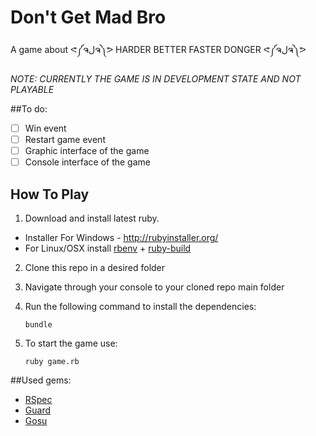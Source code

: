 Don't Get Mad Bro
==============

A game about ᕙ༼ຈلຈ༽ᕗ HARDER BETTER FASTER DONGER ᕙ༼ຈلຈ༽ᕗ

*NOTE: CURRENTLY THE GAME IS IN DEVELOPMENT STATE AND NOT PLAYABLE*

##To do:
* [ ] Win event
* [ ] Restart game event
* [ ] Graphic interface of the game
* [ ] Console interface of the game

## How To Play

1. Download and install latest ruby.
 * Installer For Windows - http://rubyinstaller.org/
 * For Linux/OSX install [rbenv](https://github.com/sstephenson/rbenv#installation) + [ruby-build](https://github.com/sstephenson/ruby-build#readme)
  
2. Clone this repo in a desired folder

3. Navigate through your console to your cloned repo main folder

4. Run the following command to install the dependencies:
	```
	bundle
	```
5. To start the game use:

	```
	ruby game.rb
	```

##Used gems:

* [RSpec](https://github.com/rspec/rspec)
* [Guard](https://github.com/guard/guard)
* [Gosu](http://www.libgosu.org/)
